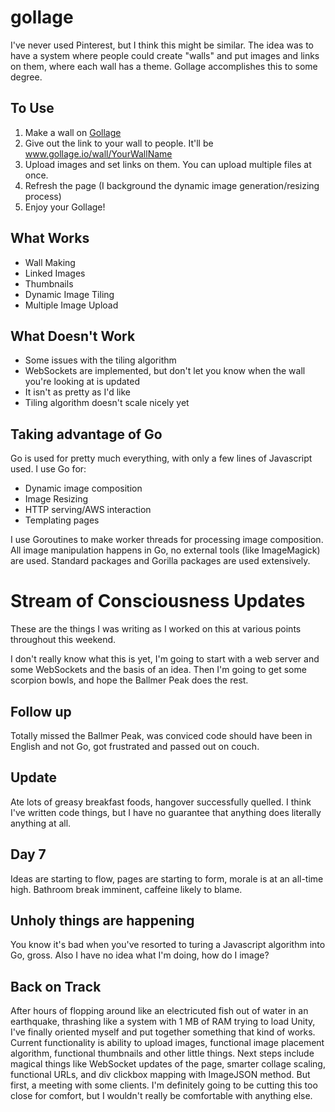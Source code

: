 # gollage

I've never used Pinterest, but I think this might be similar. The idea was to
have a system where people could create "walls" and put images and links on
them, where each wall has a theme. Gollage accomplishes this to some degree.

## To Use
1. Make a wall on [Gollage](www.gollage.io)
2. Give out the link to your wall to people. It'll be www.gollage.io/wall/YourWallName
3. Upload images and set links on them. You can upload multiple files at once.
4. Refresh the page (I background the dynamic image generation/resizing process)
5. Enjoy your Gollage!

## What Works
* Wall Making
* Linked Images
* Thumbnails
* Dynamic Image Tiling
* Multiple Image Upload

## What Doesn't Work
* Some issues with the tiling algorithm
* WebSockets are implemented, but don't let you know when the wall you're looking at is updated
* It isn't as pretty as I'd like
* Tiling algorithm doesn't scale nicely yet

## Taking advantage of Go
Go is used for pretty much everything, with only a few lines of Javascript
used. I use Go for:

* Dynamic image composition
* Image Resizing
* HTTP serving/AWS interaction
* Templating pages

I use Goroutines to make worker threads for processing image composition. All
image manipulation happens in Go, no external tools (like ImageMagick) are
used. Standard packages and Gorilla packages are used extensively.

# Stream of Consciousness Updates
These are the things I was writing as I worked on this at various points throughout this weekend.

I don't really know what this is yet, I'm going to start with a web server and
some WebSockets and the basis of an idea. Then I'm going to get some scorpion
bowls, and hope the Ballmer Peak does the rest.

## Follow up

Totally missed the Ballmer Peak, was conviced code should have been in English
and not Go, got frustrated and passed out on couch. 

## Update

Ate lots of greasy breakfast foods, hangover successfully quelled. I think I've
written code things, but I have no guarantee that anything does literally
anything at all.

## Day 7

Ideas are starting to flow, pages are starting to form, morale is at an
all-time high. Bathroom break imminent, caffeine likely to blame.

## Unholy things are happening

You know it's bad when you've resorted to turing a Javascript algorithm into
Go, gross. Also I have no idea what I'm doing, how do I image?

## Back on Track

After hours of flopping around like an electricuted fish out of water in an
earthquake, thrashing like a system with 1 MB of RAM trying to load Unity, I've
finally oriented myself and put together something that kind of works. Current
functionality is ability to upload images, functional image placement
algorithm, functional thumbnails and other little things. Next steps include
magical things like WebSocket updates of the page, smarter collage scaling,
functional URLs, and div clickbox mapping with ImageJSON method. But first, a
meeting with some clients. I'm definitely going to be cutting this too close
for comfort, but I wouldn't really be comfortable with anything else.
